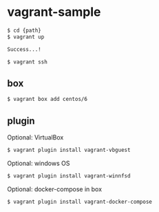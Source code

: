 # vagrant-sample

```bash
$ cd {path}
$ vagrant up

Success...!

$ vagrant ssh
```

## box

```bash
$ vagrant box add centos/6
```

## plugin

Optional: VirtualBox

```bash
$ vagrant plugin install vagrant-vbguest
```

Optional: windows OS

```bash
$ vagrant plugin install vagrant-winnfsd
```

Optional: docker-compose in box

```bash
$ vagrant plugin install vagrant-docker-compose
```
